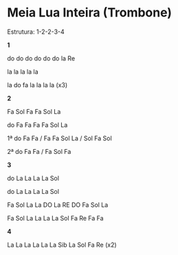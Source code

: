 # **Meia Lua Inteira (Trombone)**

Estrutura: 1-2-2-3-4

**1**

do do do do do do la Re

la la la la la

la do fa la la la la (x3)

**2**

Fa Sol Fa Fa Sol La

do Fa Fa Fa Fa Sol La

1ª do Fa Fa / Fa Fa Sol La / Sol Fa Sol

2ª do Fa Fa / Fa Sol Fa

**3**

do La La La La Sol

do La La La La Sol

Fa Sol La La DO La RE DO Fa Sol La

Fa Sol La La La La Sol Fa Re Fa Fa

**4**

La La La La La La Sib La Sol Fa Re (x2)